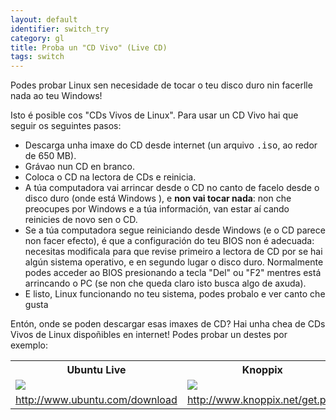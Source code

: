 ```yaml
---
layout: default
identifier: switch_try
category: gl
title: Proba un "CD Vivo" (Live CD)
tags: switch
---
```


Podes probar Linux sen necesidade de tocar o teu disco duro nin facerlle nada ao teu Windows!

Isto é posible cos "CDs Vivos de Linux". Para usar un CD Vivo hai que seguir os seguintes pasos:

<ul>

<li>Descarga unha imaxe do CD desde internet (un arquivo <tt>.iso</tt>, ao redor de 650 MB).</li>

<li>Grávao nun CD en branco.</li>

<li>Coloca o CD na lectora de CDs e reinicia.</li>

<li>A túa computadora vai arrincar desde o CD no canto de facelo desde o disco duro (onde está Windows ), e <b>non vai tocar nada</b>: non che preocupes por Windows e a túa información, van estar aí cando reinicies de novo sen o CD.</li>

<li>Se a túa computadora segue reiniciando desde Windows (e o CD parece non facer efecto), é que a configuración do teu BIOS non é adecuada: necesitas modificala para que revise primeiro a lectora de CD por se hai algún sistema operativo, e en segundo lugar o disco duro. Normalmente podes acceder ao BIOS presionando a tecla "Del" ou "F2" mentres está arrincando o PC (se non che queda claro isto busca algo de axuda).</li>

<li>E listo, Linux funcionando no teu sistema, podes probalo e ver canto che gusta</li>

</ul>

Entón, onde se poden descargar esas imaxes de CD? Hai unha chea de CDs Vivos de Linux dispoñibles en internet! Podes probar un destes por exemplo:

<table cols="2">
<tr>
<th>Ubuntu Live</th>
<th>Knoppix</th>
</tr>

<tr>
<td><a href="/img/ubuntu.png"><img src="/img/ubuntu_thumbnail.png" /></a></td>
<td><a href="/img/knoppix.png"><img src="/img/knoppix_thumbnail.png" /></a></td>
</tr>

<tr>
<td><a 
href="http://www.ubuntu.com/download">http://www.ubuntu.com/download</a></td>
<td><a 
href="http://www.knoppix.net/get.php">http://www.knoppix.net/get.php</a></td>
</tr>

</table>

